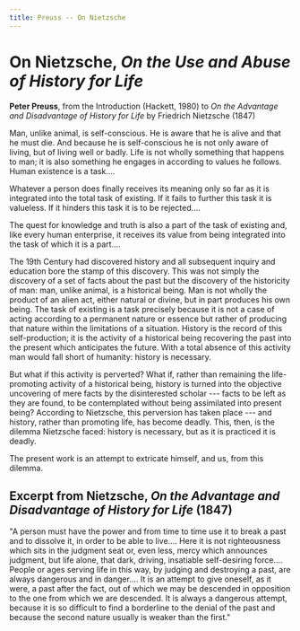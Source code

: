 ```yaml
---
title: Preuss -- On Nietzsche
---
```


# On Nietzsche, *On the Use and Abuse of History for Life* 

**Peter Preuss**, from the Introduction (Hackett, 1980) to *On the Advantage and Disadvantage of History for Life* by Friedrich Nietzsche (1847)

Man, unlike animal, is self-conscious. He is aware that he is alive and that he must die.
And because he is self-conscious he is not only aware of living, but of living well or
badly. Life is not wholly something that happens to man; it is also something he engages
in according to values he follows. Human existence is a task....

Whatever a person does finally receives its meaning only so far as it is integrated into
the total task of existing. If it fails to further this task it is valueless. If it hinders this task
it is to be rejected....

The quest for knowledge and truth is also a part of the task of existing and, like every
human enterprise, it receives its value from being integrated into the task of which it is a
part....

The 19th Century had discovered history and all subsequent inquiry and education
bore the stamp of this discovery. This was not simply the discovery of a set of facts
about the past but the discovery of the historicity of man: man, unlike animal, is a
historical being. Man is not wholly the product of an alien act, either natural or divine,
but in part produces his own being. The task of existing is a task precisely because it is
not a case of acting according to a permanent nature or essence but rather of producing
that nature within the limitations of a situation. History is the record of this self-production; it is the activity of a historical being recovering the past into the present
which anticipates the future. With a total absence of this activity man would fall short of
humanity: history is necessary.

But what if this activity is perverted? What if, rather than remaining the life-promoting activity of a historical being, history is turned into the objective uncovering of
mere facts by the disinterested scholar --- facts to be left as they are found, to be
contemplated without being assimilated into present being? According to Nietzsche, this
perversion has taken place --- and history, rather than promoting life, has become deadly.
This, then, is the dilemma Nietzsche faced: history is necessary, but as it is practiced it is deadly.

The present work is an attempt to extricate himself, and us, from this dilemma.

## Excerpt from Nietzsche, *On the Advantage and Disadvantage of History for Life* (1847)

"A person must have the power and from time to time use it to break a
past and to dissolve it, in order to be able to live.... Here it is not
righteousness which sits in the judgment seat or, even less, mercy which
announces judgment, but life alone, that dark, driving, insatiable self-desiring force.... 
People or ages serving life in this way, by judging and
destroying a past, are always dangerous and in danger.... It is an attempt
to give oneself, as it were, a past after the fact, out of which we may be
descended in opposition to the one from which we are descended. It is
always a dangerous attempt, because it is so difficult to find a borderline
to the denial of the past and because the second nature usually is weaker
than the first."